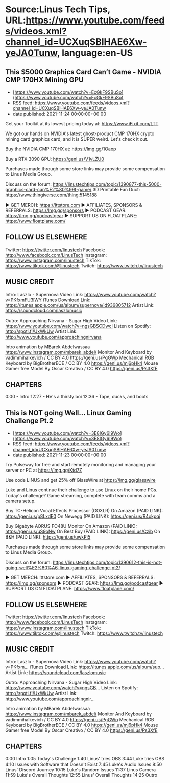 # Source:Linus Tech Tips, URL:https://www.youtube.com/feeds/videos.xml?channel_id=UCXuqSBlHAE6Xw-yeJA0Tunw, language:en-US

## This $5000 Graphics Card Can’t Game - NVIDIA CMP 170HX Mining GPU
 - [https://www.youtube.com/watch?v=EcGkF9SBuSo](https://www.youtube.com/watch?v=EcGkF9SBuSo)
 - RSS feed: https://www.youtube.com/feeds/videos.xml?channel_id=UCXuqSBlHAE6Xw-yeJA0Tunw
 - date published: 2021-11-24 00:00:00+00:00

Get your Toolkit at its lowest pricing today at: https://www.iFixit.com/LTT

We got our hands on NVIDIA's latest ghost-product CMP 170HX crypto mining card graphics card, and it is SUPER weird. Let's check it out.

Buy the NVIDIA CMP 170HX at: https://lmg.gg/1Oaop

Buy a RTX 3090 GPU: https://geni.us/V1vLZU0

Purchases made through some store links may provide some compensation to Linus Media Group.

Discuss on the forum: https://linustechtips.com/topic/1390877-this-5000-graphics-card-can%E2%80%99t-game/
3D Printable Fan Duct: https://www.thingiverse.com/thing:5145188

► GET MERCH: https://lttstore.com
► AFFILIATES, SPONSORS & REFERRALS: https://lmg.gg/sponsors
► PODCAST GEAR: https://lmg.gg/podcastgear
► SUPPORT US ON FLOATPLANE: https://www.floatplane.com/

FOLLOW US ELSEWHERE
---------------------------------------------------  
Twitter: https://twitter.com/linustech
Facebook: http://www.facebook.com/LinusTech
Instagram: https://www.instagram.com/linustech
TikTok: https://www.tiktok.com/@linustech
Twitch: https://www.twitch.tv/linustech

MUSIC CREDIT
---------------------------------------------------
Intro: Laszlo - Supernova
Video Link: https://www.youtube.com/watch?v=PKfxmFU3lWY
iTunes Download Link: https://itunes.apple.com/us/album/supernova/id936805712
Artist Link: https://soundcloud.com/laszlomusic

Outro: Approaching Nirvana - Sugar High
Video Link: https://www.youtube.com/watch?v=ngsGBSCDwcI
Listen on Spotify: http://spoti.fi/UxWkUw
Artist Link: http://www.youtube.com/approachingnirvana

Intro animation by MBarek Abdelwassaa https://www.instagram.com/mbarek_abdel/
Monitor And Keyboard by vadimmihalkevich / CC BY 4.0  https://geni.us/PgGWp
Mechanical RGB Keyboard by BigBrotherECE / CC BY 4.0 https://geni.us/mj6pHk4
Mouse Gamer free Model By Oscar Creativo / CC BY 4.0 https://geni.us/Ps3XfE

CHAPTERS
---------------------------------------------------  
0:00 - Intro
12:27 - He's a thirsty boi
12:36 - Tape, ducks, and boots

## This is NOT going Well… Linux Gaming Challenge Pt.2
 - [https://www.youtube.com/watch?v=3E8IGy6I9Wo](https://www.youtube.com/watch?v=3E8IGy6I9Wo)
 - RSS feed: https://www.youtube.com/feeds/videos.xml?channel_id=UCXuqSBlHAE6Xw-yeJA0Tunw
 - date published: 2021-11-23 00:00:00+00:00

Try Pulseway for free and start remotely monitoring and managing your server or PC at https://lmg.gg/Ktd7Z

Use code LINUS and get 25% off GlassWire at https://lmg.gg/glasswire

Luke and Linus continue their challenge to use Linux on their home PCs. Today's challenge? Game streaming, complete with team comms and a camera setup. 

Buy TC-Helicon Vocal Effects Processor (GOXLR)
On Amazon (PAID LINK): https://geni.us/p8LxdE0
On Newegg (PAID LINK): https://geni.us/R4okpqi

Buy Gigabyte AORUS FO48U Monitor
On Amazon (PAID LINK): https://geni.us/uS9oNw
On Best Buy (PAID LINK): https://geni.us/Czib
On B&H (PAID LINK): https://geni.us/uwkPi5

Purchases made through some store links may provide some compensation to Linus Media Group.

Discuss on the forum: https://linustechtips.com/topic/1390612-this-is-not-going-well%E2%80%A6-linux-gaming-challenge-pt2/

► GET MERCH: lttstore.com
► AFFILIATES, SPONSORS & REFERRALS: https://lmg.gg/sponsors
► PODCAST GEAR: https://lmg.gg/podcastgear
► SUPPORT US ON FLOATPLANE: https://www.floatplane.com/

FOLLOW US ELSEWHERE
---------------------------------------------------  
Twitter: https://twitter.com/linustech
Facebook: http://www.facebook.com/LinusTech
Instagram: https://www.instagram.com/linustech
TikTok: https://www.tiktok.com/@linustech
Twitch: https://www.twitch.tv/linustech

MUSIC CREDIT
---------------------------------------------------
Intro: Laszlo - Supernova
Video Link: https://www.youtube.com/watch?v=PKfxm...
iTunes Download Link: https://itunes.apple.com/us/album/sup...
Artist Link: https://soundcloud.com/laszlomusic

Outro: Approaching Nirvana - Sugar High
Video Link: https://www.youtube.com/watch?v=ngsGB...
Listen on Spotify: http://spoti.fi/UxWkUw
Artist Link: http://www.youtube.com/approachingnir...

Intro animation by MBarek Abdelwassaa https://www.instagram.com/mbarek_abdel/
Monitor And Keyboard by vadimmihalkevich / CC BY 4.0  https://geni.us/PgGWp
Mechanical RGB Keyboard by BigBrotherECE / CC BY 4.0 https://geni.us/mj6pHk4
Mouse Gamer free Model By Oscar Creativo / CC BY 4.0 https://geni.us/Ps3XfE


CHAPTERS
---------------------------------------------------  
0:00 Intro
1:05 Today's Challenge
1:40 Linus' tries OBS
3:44 Luke tries OBS
4:10 Issues with Software that Doesn't Exist
7:45 Luke's Audio Issues
8:50 Linus' Discord Journey
10:15 Luke's Random Issues
11:37 Linus Camera
11:59 Luke's Overall Thoughts
12:55 Linus' Overall Thoughts
14:25 Outro

